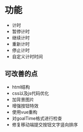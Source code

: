 # 功能
* 计时
* 暂停计时
* 继续计时
* 重新计时
* 停止计时
* 自定义计时时间

## 可改善的点
* html结构
* css以及js代码优化
* 加背景图片
* 增强按钮特效
* 使用vue重构
* 对goalTime格式进行检查
* 修复移动端提交按钮文字竖向排序